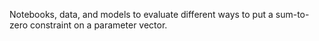 Notebooks, data, and models to evaluate different ways to put a sum-to-zero constraint on a parameter vector.
